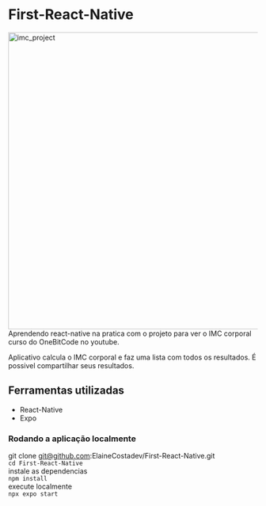 # First-React-Native
<img src="https://user-images.githubusercontent.com/98190168/228352845-428c97a8-081c-4ae3-8f2e-10ad38d2e92f.gif"  height="600" alt="imc_project" align="right" />
<br />

Aprendendo react-native na pratica com o projeto para ver o IMC corporal
curso do OneBitCode no youtube.

Aplicativo calcula o IMC corporal e faz uma lista com todos os resultados.
É possivel compartilhar seus resultados.
<br/>


 
## Ferramentas utilizadas
- React-Native
- Expo


### Rodando a aplicação localmente

git clone git@github.com:ElaineCostadev/First-React-Native.git
<br/>
`cd First-React-Native`
<br/>
instale as dependencias
<br/>
`npm install`
<br/>
execute localmente
<br/>
`npx expo start`




